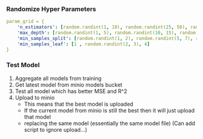 ### Randomize Hyper Parameters     
```yaml
param_grid = {
    'n_estimators': [random.randint(1, 10), random.randint(25, 50), random.randint(75, 150)],
    'max_depth': [random.randint(1, 5), random.randint(10, 15), random.randint(20, 25)],
    'min_samples_split': [random.randint(1, 2), random.randint(5, 7), random.randint(10, 12)],
    'min_samples_leaf': [1 , random.randint(2, 3), 4]
}
```

### Test Model
1. Aggregate all models from training
2. Get latest model from minio models bucket
3. Test all model which has better MSE and R^2
4. Upload to minio
    - This means that the best model is uploaded
    - If the current model from minio is still the best then it will just upload that model
    - replacing the same model (essentially the same model file) (Can add script to ignore upload...)
